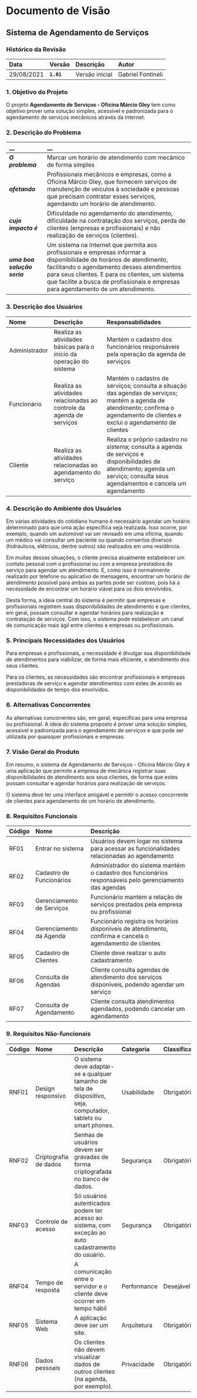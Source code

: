 # Documento de Visão

## Sistema de Agendamento de Serviços

### Histórico da Revisão 

|  Data  | Versão | Descrição | Autor |
|:-------|:-------|:----------|:------|
| 29/08/2021 |  **`1.01`** | Versão inicial  | Gabriel Fontineli |


### 1. Objetivo do Projeto 

O projeto __Agendamento de Serviços - Oficina Márcio Gley__ tem como objetivo prover uma solução simples, acessível e padronizada para o agendamento de serviços mecânicos através da Internet.

### 2. Descrição do Problema 

|         __        | __   |
|:------------------|:-----|
| **_O problema_**    | Marcar um horário de atendimento com mecânico de forma simples |
| **_afetando_**      | Profissionais mecânicos e empresas, como a Oficina Márcio Gley, que fornecem serviços de manutenção de veículos à sociedade e pessoas que precisam contratar esses serviços, agendando um horário de atendimento. |
| **_cujo impacto é_**| Dificuldade no agendamento do atendimento, dificuldade na contratação dos serviços, perda de clientes (empresas e profissionais) e não realização de serviços (clientes). |
| **_uma boa solução seria_** | Um sistema na Internet que permita aos profissionais e empresas informar a disponibilidade de horários de atendimento, facilitando o agendamento desses atendimentos para seus clientes. E para os clientes, um sistema que facilite a busca de profissionais e empresas para agendamento de um atendimento. |

### 3. Descrição dos Usuários

| Nome | Descrição | Responsabilidades |
|:---  |:--- |:--- |
| Administrador  | Realiza as atividades básicas para o início da operação do sistema | Mantém o cadastro dos funcionários responsáveis pela operação da agenda de serviços |
| Funcionário  | Realiza as atividades relacionadas ao controle da agenda de serviços | Mantém o cadastro de serviços; consulta a situação das agendas de serviços; mantém a agenda de atendimento; confirma o agendamento de clientes e exclui o agendamento de clientes |
| Cliente | Realiza as atividades relacionadas ao agendamento do serviço | Realiza o próprio cadastro no sistema; consulta a agenda de serviços e disponibilidades de atendimento; agenda um serviço; consulta seus agendamentos e cancela um agendamento |

### 4. Descrição do Ambiente dos Usuários

Em várias atividades do cotidiano humano é necessário agendar um horário determinado para que uma ação específica seja realizada. Isso ocorre, por exemplo, quando um automóvel vai ser revisado em uma oficina, quando um médico vai consultar um paciente ou quando consertos diversos (hidráulicos, elétricos, dentre outros) são realizados em uma residência. 

Em muitas dessas situações, o cliente precisa atualmente estabelecer um contato pessoal com o profissional ou com a empresa prestadora do serviço para agendar um atendimento. E, como isso é normalmente realizado por telefone ou aplicativo de mensagens, encontrar um horário de atendimento possível para ambas as partes pode ser custoso, pois há a necessidade de encontrar um horário viável para os dois envolvidos.

Desta forma, a ideia central do sistema é permitir que empresas e profissionais registrem suas disponibilidades de atendimento e que clientes, em geral, possam consultar e agendar horários para realização e contratação de serviços. Com isso, o sistema pode estabelecer um canal de comunicação mais ágil entre clientes e empresas ou profissionais.

### 5. Principais Necessidades dos Usuários

Para empresas e profissionais, a necessidade é divulgar sua disponibilidade de atendimentos para viabilizar, de forma mais eficiente, o atendimento dos seus clientes.

Para os clientes, as necessidades são encontrar profissionais e empresas prestadoras de serviço e agendar atendimentos com estes de acordo as disponibilidades de tempo dos envolvidos.

### 6.	Alternativas Concorrentes

As alternativas concorrentes são, em geral, específicas para uma empresa ou profissional. A ideia do sistema proposto é prover uma solução simples, acessível e padronizada para o agendamento de serviços e que pode ser utilizada por quaisquer profissionais e empresas.

### 7.	Visão Geral do Produto

Em resumo, o sistema de Agendamento de Serviços - Oficina Márcio Gley é uma aplicação que permite a empresa de mecânica registrar suas disponibilidades de atendimento aos seus clientes, de forma que estes possam consultar e agendar horários para realização de serviços.

O sistema deve ter uma interface amigável e permitir o acesso concorrente de clientes para agendamento de um horário de atendimento.

### 8. Requisitos Funcionais

| Código | Nome | Descrição |
|:---  |:--- |:--- |
| RF01 | Entrar no sistema | Usuários devem logar no sistema para acessar as funcionalidades relacionadas ao agendamento |
| RF02 | Cadastro de Funcionários | Administrador do sistema mantém o cadastro dos funcionários responsáveis pelo gerenciamento das agendas |
| RF03 | Gerenciamento de Serviços |  Funcionário mantém a relação de serviços prestados pela empresa ou profissional |
| RF04 | Gerenciamento da Agenda | Funcionário registra os horários disponíveis de atendimento, confirma e cancela o agendamento de clientes |
| RF05 | Cadastro de Clientes | Cliente deve realizar o auto cadastramento |
| RF06 | Consulta de Agendas | Cliente consulta agendas de atendimento dos serviços disponíveis, podendo agendar um serviço  |
| RF07 | Consulta de Agendamento | Cliente consulta atendimentos agendados, podendo cancelar um agendamento |


### 9. Requisitos Não-funcionais

 Código | Nome | Descrição | Categoria | Classificação
|:---  |:--- |:--- |:--- |:--- |
| RNF01 | Design responsivo | O sistema deve adaptar-se a qualquer tamanho de tela de dispositivo, seja, computador, tablets ou smart phones. | Usabilidade| Obrigatório |
| RNF02 | Criptografia de dados| Senhas de usuários devem ser gravadas de forma criptografada no banco de dados. | Segurança | Obrigatório |
| RNF03 | Controle de acesso | Só usuários autenticados podem ter acesso ao sistema, com exceção ao auto cadastramento do usuário. | Segurança | Obrigatório |
| RNF04 | Tempo de resposta |A comunicação entre o servidor e o cliente deve ocorrer em tempo hábil | Performance | Desejável |
| RNF05 | Sistema Web | A aplicação deve ser um site. | Arquitetura | Obrigatório |
| RNF06 | Dados pessoais | Os clientes não devem visualizar dados de outros clientes (na agenda, por exemplo). | Privacidade | Obrigatório |
